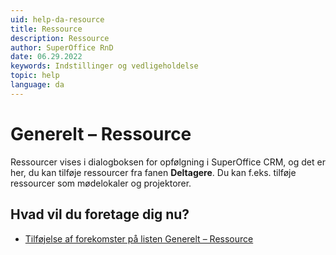 ```yaml
---
uid: help-da-resource
title: Ressource
description: Ressource
author: SuperOffice RnD
date: 06.29.2022
keywords: Indstillinger og vedligeholdelse
topic: help
language: da
---
```


# Generelt – Ressource

Ressourcer vises i dialogboksen for opfølgning i SuperOffice CRM, og det er her, du kan tilføje ressourcer fra fanen **Deltagere**. Du kan f.eks. tilføje ressourcer som mødelokaler og projektorer.

## Hvad vil du foretage dig nu?

* [Tilføjelse af forekomster på listen Generelt – Ressource][1]

<!-- Referenced links -->
[1]: adding-items-to-resource-list.md

<!-- Referenced images -->
